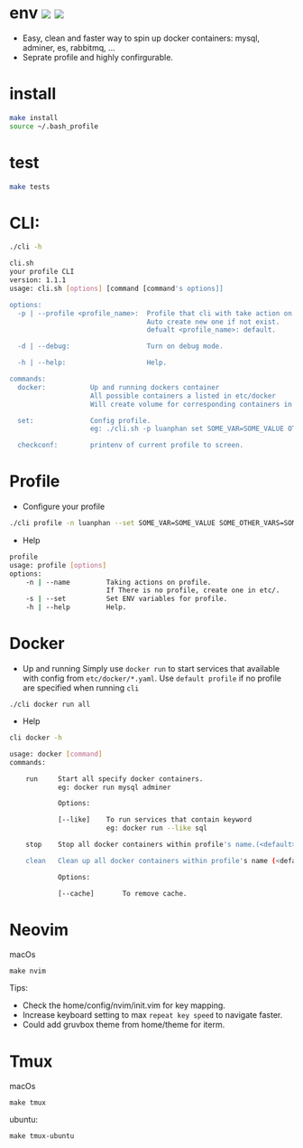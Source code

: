 # env ![](https://github.com/luanphandinh/env/workflows/workspace/badge.svg) ![](https://github.com/luanphandinh/env/workflows/cli/badge.svg)
* Easy, clean and faster way to spin up docker containers: mysql, adminer, es, rabbitmq, ...
* Seprate profile and highly confirgurable.

# install
```bash
make install
source ~/.bash_profile
```

# test
```bash
make tests
```

# CLI:
```bash
./cli -h
```
```bash
cli.sh
your profile CLI
version: 1.1.1
usage: cli.sh [options] [command [command's options]]

options:
  -p | --profile <profile_name>:  Profile that cli with take action on.
                                  Auto create new one if not exist.
                                  defualt <profile_name>: default.

  -d | --debug:                   Turn on debug mode.

  -h | --help:                    Help.

commands:
  docker:           Up and running dockers container
                    All possible containers a listed in etc/docker
                    Will create volume for corresponding containers in var/lib/<profile_name>/docker

  set:              Config profile.
                    eg: ./cli.sh -p luanphan set SOME_VAR=SOME_VALUE OTHER_VAR=OVER_VALUE

  checkconf:        printenv of current profile to screen.
```

# Profile
* Configure your profile
```bash
./cli profile -n luanphan --set SOME_VAR=SOME_VALUE SOME_OTHER_VARS=SOME_OTHER_VALUE
```

* Help
```bash
profile
usage: profile [options]
options:
    -n | --name         Taking actions on profile.
                        If There is no profile, create one in etc/.
    -s | --set          Set ENV variables for profile.
    -h | --help         Help.
```

# Docker
* Up and running
Simply use `docker run` to start services that available with config from `etc/docker/*.yaml`. Use `default profile` if no profile are specified when running `cli`

```
./cli docker run all
```

* Help
```bash
cli docker -h

usage: docker [command]
commands:

    run     Start all specify docker containers.
            eg: docker run mysql adminer

            Options:

            [--like]    To run services that contain keyword
                        eg: docker run --like sql

    stop    Stop all docker containers within profile's name.(<default> is used if not specify).

    clean   Clean up all docker containers within profile's name (<default> is used if not specify).

            Options:

            [--cache]       To remove cache.
```

# Neovim
macOs
```
make nvim
```

Tips:
* Check the home/config/nvim/init.vim for key mapping.
* Increase keyboard setting to max `repeat key speed` to navigate faster.
* Could add gruvbox theme from home/theme for iterm.

# Tmux
macOs
```
make tmux
```

ubuntu:
```
make tmux-ubuntu
```
